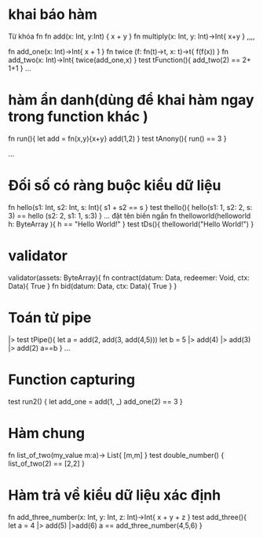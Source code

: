 # khai báo hàm 
Từ khóa fn
fn add(x: Int, y:Int)
{
  x + y
}
fn multiply(x: Int, y: Int)->Int{
  x+y
}
,,,,

fn add_one(x: Int)->Int{
  x + 1
}
fn twice (f: fn(t)->t, x: t)->t{
  f(f(x))
}
fn add_two(x: Int)->Int{
  twice(add_one,x)
}
test tFunction(){
  add_two(2) == 2+ 1+1
}
...

# hàm ẩn danh(dùng để khai hàm ngay trong function khác )
fn run(){
  let add = fn(x,y){x+y}
  add(1,2)
}
test tAnony(){
  run() == 3
}

...
# Đối số có ràng buộc kiểu dữ liệu 
fn hello(s1: Int, s2: Int, s: Int){
  s1 + s2 == s
}
test thello(){
  hello(s1: 1, s2: 2, s: 3) == hello (s2: 2, s1: 1, s:3)
}
...
đặt tên biến ngắn
fn thelloworld(helloworld h: ByteArray ){
  h == "Hello World!"
}
test tDs(){
  thelloworld("Hello World!")
}
# validator
validator(assets: ByteArray){
  fn contract(datum: Data, redeemer: Void, ctx: Data){
    True
  }
  fn bid(datum: Data, ctx: Data){
    True
  }
}
# Toán tử pipe
|>
test tPipe(){
  let a = add(2, add(3, add(4,5)))
  let b = 
  5
  |> add(4)
  |> add(3)
  |> add(2)
  a==b
}
...
# Function capturing
test run2()
{
  let add_one = add(1, _)
  add_one(2) == 3
}
# Hàm chung
fn list_of_two(my_value m:a)-> List<a>{
  [m,m]
}
test double_number()
{
  list_of_two(2) == [2,2]
}
# Hàm trả về kiểu dữ liệu xác định 
fn add_three_number(x: Int, y: Int, z: Int)->Int{
  x + y + z
}
test add_three(){
  let a = 
  4
  |> add(5)
  |>add(6)
  a == add_three_number(4,5,6)
}